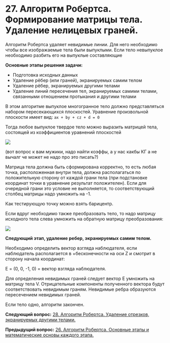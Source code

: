 # 27. Алгоритм Робертса. Формирование матрицы тела. Удаление нелицевых  граней.

Алгоритм Робертса удаляет невидимые линии. Для него необходимо чтобы все изображаемые тела были выпуклыми. Если тело невыпуклое необходимо разбить его на выпуклые составляющие

**Основные этапы решения задачи:**

* Подготовка исходных данных
* Удаление рёбер (или граней), экранируемых самим телом
* Удаление рёбер, экранируемых другими телами
* Удаление линий пересечения тел, экранируемых самими телами, связанными отношением протыкания и другими телами

В этом алгоритме выпуклое многогранное тело должно представляться набором пересекающихся плоскостей. Уравнение произвольной плоскости имеет вид:
`ax + by + cz + d = 0`

Тогда любое выпуклое твердое тело можно выразить матрицей тела, состоящей из коэффициентов уравнений плоскостей

![](https://sun9-14.userapi.com/0Ca8VcsArkAvAgiffXghkjf9z_MXrQcv9zpwaw/1gdXCkT0E0c.jpg)

(вот вопрос к вам мужики, надо найти коэффы, а у нас какбы КГ а не вычалг че может не надо про это писать?)

Матрица тела должна быть сформирована корректно, то есть любая точка, расположенная внутри тела, должна располагаться по положительную сторону от каждой грани тела (при подстановке координат точки в уравнение результат положителен). Если для очередной грани это условие не выполняется, то соответствующий столбец матрицы надо умножить на -1.

Как тестирующую точку можно взять барицентр. 

Если вдруг необходимо также преобразовать тело, то надо матрицу исходного тела слева умножить на обратную матрицу преобразования:

![](https://camo.githubusercontent.com/934ffaa61c07aa09067d3843b3fff15904b12a43/68747470733a2f2f73756e392d352e757365726170692e636f6d2f633835373732302f763835373732303932322f3230373038352f4a74786243596d547171302e6a7067)

**Cледующий этап, удаление ребер, экранируемых самим телом.**

Необходимо определить вектор взгляда наблюдателя, если наблюдатель располагается в +бесконечности на оси Z и смотрит в сторону начала координат:

E = (0, 0, -1, 0) = вектор взгляда наблюдателя.

Для определения невидимых граней следует вектор Е умножить на матрицу тела V. Отрицательные компоненты полученного вектора будут соответствовать невидимым граням.
Невидимые ребра образуются пересечением невидимых граней.

Если тело одно, алгоритм закончен.


**Следующий вопрос:**  [28. Алгоритм Робертса. Удаление отрезков, экранируемых другими телами.](./exam28)


**Предыдущий вопрос:**  [26. Алгоритм Робертса. Основные этапы и математические основы каждого этапа.](./exam26)

